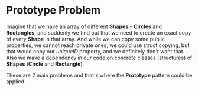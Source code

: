 # Prototype Problem

Imagine that we have an array of different **Shapes** - **Circles** and **Rectangles**, and suddenly we find out that we need to create an exact copy of every **Shape** in that array. And while we can copy some public properties, we cannot reach private ones, we could use struct copying, but that would copy our _uniqueID_ property, and we definitely don't want that. Also we make a dependency in our code on concrete classes (structures) of **Shapes** (**Circle** and **Rectangle**).

These are 2 main problems and that's where the **Prototype** pattern could be applied.

